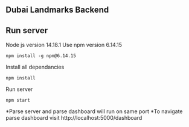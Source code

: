 ## Dubai Landmarks Backend

## Run server
Node js version 14.18.1
Use npm version 6.14.15

`npm install -g npm@6.14.15`

Install all dependancies

`npm install`

Run server

`npm start`

*Parse server and parse dashboard will run on same port
*To navigate parse dashboard visit http://localhost:5000/dashboard